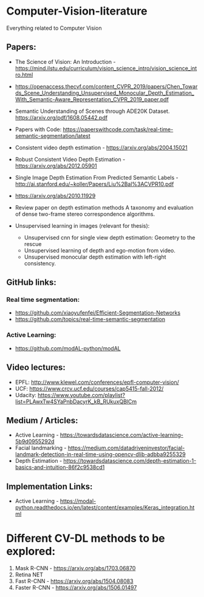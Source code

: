 # Computer-Vision-literature
Everything related to Computer Vision


## Papers:

* The Science of Vision: An Introduction - https://mind.ilstu.edu/curriculum/vision_science_intro/vision_science_intro.html
* https://openaccess.thecvf.com/content_CVPR_2019/papers/Chen_Towards_Scene_Understanding_Unsupervised_Monocular_Depth_Estimation_With_Semantic-Aware_Representation_CVPR_2019_paper.pdf
* Semantic Understanding of Scenes through ADE20K Dataset.  https://arxiv.org/pdf/1608.05442.pdf
* Papers with Code: https://paperswithcode.com/task/real-time-semantic-segmentation/latest
* Consistent video depth estimation - https://arxiv.org/abs/2004.15021
* Robust Consistent Video Depth Estimation - https://arxiv.org/abs/2012.05901
* Single Image Depth Estimation From Predicted Semantic Labels - http://ai.stanford.edu/~koller/Papers/Liu%2Bal%3ACVPR10.pdf
* https://arxiv.org/abs/2010.11929
* Review paper on depth estimation methods A taxonomy and evaluation of dense two-frame stereo correspondence algorithms.

* Unsupervised learning in images (relevant for thesis):
  * Unsupervised cnn for single view depth estimation: Geometry to the rescue
  * Unsupervised learning of depth and ego-motion from video.
  * Unsupervised monocular depth estimation with left-right consistency.

## GitHub links:

### Real time segmentation:
* https://github.com/xiaoyufenfei/Efficient-Segmentation-Networks
* https://github.com/topics/real-time-semantic-segmentation

### Active Learning:
* https://github.com/modAL-python/modAL

## Video lectures:
* EPFL: http://www.klewel.com/conferences/epfl-computer-vision/
* UCF: https://www.crcv.ucf.edu/courses/cap5415-fall-2012/
* Udacity: https://www.youtube.com/playlist?list=PLAwxTw4SYaPnbDacyrK_kB_RUkuxQBlCm

## Medium / Articles:
* Active Learning - https://towardsdatascience.com/active-learning-5b9d0955292d
* Facial landmarking - https://medium.com/datadriveninvestor/facial-landmark-detection-in-real-time-using-opencv-dlib-adbba9255329
* Depth Estimation - https://towardsdatascience.com/depth-estimation-1-basics-and-intuition-86f2c9538cd1

## Implementation Links:
* Active Learning - https://modal-python.readthedocs.io/en/latest/content/examples/Keras_integration.html

# Different CV-DL methods to be explored:
1) Mask R-CNN - https://arxiv.org/abs/1703.06870
2) Retina NET
3) Fast R-CNN - https://arxiv.org/abs/1504.08083
4) Faster R-CNN - https://arxiv.org/abs/1506.01497

